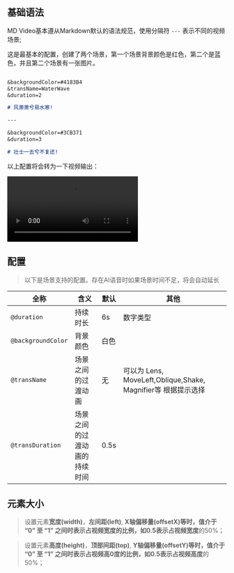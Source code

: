 ## 基础语法

MD Video基本遵从Markdown默认的语法规范，使用分隔符 `---` 表示不同的视频场景;

这是最基本的配置，创建了两个场景，第一个场景背景颜色是红色，第二个是蓝色，并且第二个场景有一张图片。

```markdown

&backgroundColor=#4183B4
&transName=WaterWave
&duration=2

# 风萧萧兮易水寒!

---

&backgroundColor=#3CB371
&duration=3

# 壮士一去兮不复还!

```

以上配置将会转为一下视频输出：

<video src="/public/videos/scene.mp4" autoplay  controls></video>



## 配置

> 以下是场景支持的配置。存在AI语音时如果场景时间不足，将会自动延长

| 全称               | 含义                         | 默认 | 其他                                                           |
| ------------------ | ---------------------------- | ---- | -------------------------------------------------------------- |
| `@duration`        | 持续时长                     | 6s   | 数字类型                                                       |
| `@backgroundColor` | 背景颜色                     | 白色 |                                                                |
| `@transName`       | 场景之间的过渡动画           | 无   | 可以为  Lens, MoveLeft,Oblique,Shake, Magnifier等 根据提示选择 |
| `@transDuration`   | 场景之间的过渡动画的持续时间 | 0.5s |                                                                |

## 元素大小


> 设置元素**宽度(width)**，**左间距(left)**, **X轴偏移量(offsetX)**等时，值介于 “0” 至 “1” 之间时表示占视频宽度的比例，如0.5表示占视频**宽度**的50%；

> 设置元素**高度(height)**，**顶部间距(top)**, **Y轴偏移量(offsetY)**等时，值介于 “0” 至 “1” 之间时表示占视频高0度的比例，如0.5表示占视频**高度**的50%；









